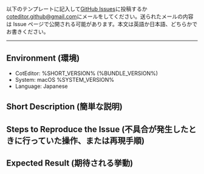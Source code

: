 以下のテンプレートに記入して[GitHub Issues](https://github.com/coteditor/CotEditor/issues)に投稿するか<coteditor.github@gmail.com>にメールをしてください。送られたメールの内容は Issue ページで公開される可能があります。本文は英語か日本語、どちらかでお書きください。

---

## Environment (環境)

- CotEditor: %SHORT_VERSION% (%BUNDLE_VERSION%)
- System: macOS %SYSTEM_VERSION%
- Language: Japanese

## Short Description (簡単な説明)

<!-- ここに記入 -->

## Steps to Reproduce the Issue (不具合が発生したときに行っていた操作、または再現手順)

<!-- ここに記入 -->

## Expected Result (期待される挙動)

<!-- ここに記入 -->
